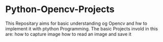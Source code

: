 # Python-Opencv-Projects

This Repositary aims for basic understanding og Opencv and hw to implement it with ptython Programming.
The basic Projects invold in this are:
how to capture image
how to read an image and save it
